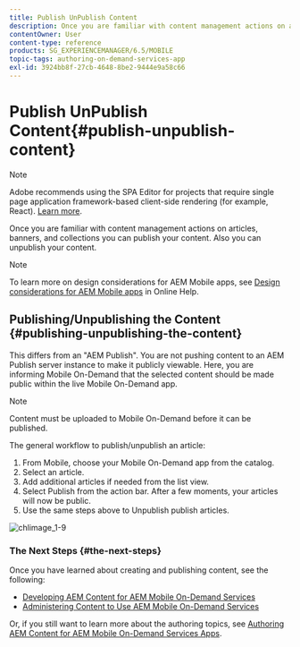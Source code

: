 ```yaml
---
title: Publish UnPublish Content
description: Once you are familiar with content management actions on articles, banners, and collections, follow this page to learn about how you can publish your content. Also you can unpublish your content.
contentOwner: User
content-type: reference
products: SG_EXPERIENCEMANAGER/6.5/MOBILE
topic-tags: authoring-on-demand-services-app
exl-id: 3924bb8f-27cb-4648-8be2-9444e9a58c66
---
```

# Publish UnPublish Content{#publish-unpublish-content}

>[!NOTE]
>
>Adobe recommends using the SPA Editor for projects that require single page application framework-based client-side rendering (for example, React). [Learn more](/help/sites-developing/spa-overview.md).

Once you are familiar with content management actions on articles, banners, and collections you can publish your content. Also you can unpublish your content.

>[!NOTE]
>
>To learn more on design considerations for AEM Mobile apps, see [Design considerations for AEM Mobile apps](https://helpx.adobe.com/digital-publishing-solution/help/aem-mobile-end-of-life-faq.html) in Online Help.

## Publishing/Unpublishing the Content {#publishing-unpublishing-the-content}

This differs from an "AEM Publish". You are not pushing content to an AEM Publish server instance to make it publicly viewable. Here, you are informing Mobile On-Demand that the selected content should be made public within the live Mobile On-Demand app.

>[!NOTE]
>
>Content must be uploaded to Mobile On-Demand before it can be published.

The general workflow to publish/unpublish an article:

1. From Mobile, choose your Mobile On-Demand app from the catalog.
1. Select an article.
1. Add additional articles if needed from the list view.
1. Select Publish from the action bar. After a few moments, your articles will now be public.
1. Use the same steps above to Unpublish publish articles.

<!-- FAIL >>[!NOTE]
>
>Generally, you should preflight before publishing. See [Previewing with Preflight](/content/docs/en/aem/6-3/administer/mobile-apps/aem-mobile/previewing-with-preflight-on-demand-services.md) for more details.-->

![chlimage_1-9](assets/chlimage_1-9.gif)

### The Next Steps {#the-next-steps}

Once you have learned about creating and publishing content, see the following:

* [Developing AEM Content for AEM Mobile On-Demand Services](/help/mobile/aem-mobile-on-demand.md)
* [Administering Content to Use AEM Mobile On-Demand Services](/help/mobile/aem-mobile.md)

Or, if you still want to learn more about the authoring topics, see [Authoring AEM Content for AEM Mobile On-Demand Services Apps](/help/mobile/mobile-apps-ondemand.md).
